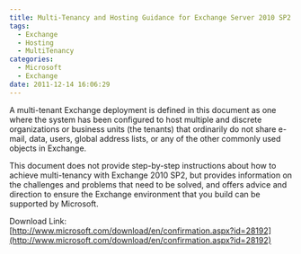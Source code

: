 ```yaml
---
title: Multi-Tenancy and Hosting Guidance for Exchange Server 2010 SP2 is released!
tags:
  - Exchange
  - Hosting
  - MultiTenancy
categories:
  - Microsoft
  - Exchange
date: 2011-12-14 16:06:29
---
```


A multi-tenant Exchange deployment is defined in this document as one where the system has been configured to host multiple and discrete organizations or business units (the tenants) that ordinarily do not share e-mail, data, users, global address lists, or any of the other commonly used objects in Exchange.

This document does not provide step-by-step instructions about how to achieve multi-tenancy with Exchange 2010 SP2, but provides information on the challenges and problems that need to be solved, and offers advice and direction to ensure the Exchange environment that you build can be supported by Microsoft.

Download Link: [http://www.microsoft.com/download/en/confirmation.aspx?id=28192](http://www.microsoft.com/download/en/confirmation.aspx?id=28192)
